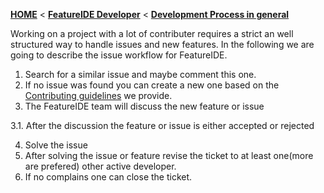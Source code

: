 <!-- Breadcrumb -->
[**HOME**](https://github.com/FeatureIDE/FeatureIDE/wiki) < [**FeatureIDE Developer**](https://github.com/FeatureIDE/FeatureIDE/wiki/FeatureIDE-Developer) < [**Development Process in general**](https://github.com/FeatureIDE/FeatureIDE/wiki/Development-Process-in-general)

<!-- Introduction -->
Working on a project with a lot of contributer requires a strict an well structured way to handle issues and new features. In the following we are going to describe the issue workflow for FeatureIDE.


1.  Search for a similar issue and maybe comment this one.
2.  If no issue was found you can create a new one based on the [Contributing guidelines](https://github.com/FeatureIDE/FeatureIDE/blob/master/CONTRIBUTING.md) we provide.
3. The FeatureIDE team will discuss the new feature or issue

  3.1. After the discussion the feature or issue is either accepted or rejected

4. Solve the issue
5. After solving the issue or feature revise the ticket to at least one(more are prefered) other active developer.
6. If no complains one can close the ticket.

